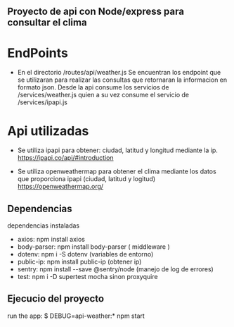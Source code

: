 ## Proyecto de api con Node/express para consultar el clima

# EndPoints
- En el directorio /routes/api/weather.js
Se encuentran los endpoint que se utilizaran para realizar las consultas que retornaran la informacion en formato json. Desde la api consume los servicios de /services/weather.js quien a su vez consume el servicio de /services/ipapi.js

# Api utilizadas
- Se utiliza ipapi para obtener: ciudad, latitud y longitud mediante la ip. 
https://ipapi.co/api/#introduction

- Se utiliza openweathermap para obtener el clima mediante los datos que proporciona ipapi (ciudad, latitud y logitud)
https://openweathermap.org/

## Dependencias
dependencias instaladas
- axios: npm install axios 
- body-parser: npm install body-parser ( middleware )
- dotenv: npm i -S dotenv (variables de entorno)
- public-ip: npm install public-ip (obtener ip)
- sentry: npm install --save @sentry/node (manejo de log de errores)
- test: npm i -D supertest mocha sinon proxyquire 

## Ejecucio del proyecto
run the app:
     $ DEBUG=api-weather:* npm start